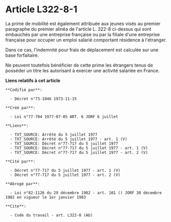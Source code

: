 # Article L322-8-1

La prime de mobilité est également attribuée aux jeunes visés au premier paragraphe du premier alinéa de l'article L. 322-8
ci-dessus qui sont embauchés par une entreprise française ou par la filiale d'une entreprise française pour occuper un emploi
salarié comportant résidence à l'étranger.

Dans ce cas, l'indemnité pour frais de déplacement est calculée sur une base forfaitaire.

Ne peuvent toutefois bénéficier de cette prime les étrangers tenus de posséder un titre les autorisant à exercer une activité
salariée en France.

**Liens relatifs à cet article**

	**Codifié par**:

	  - Décret n°73-1046 1973-11-15

	**Créé par**:

	  - Loi n°77-704 1977-07-05 ART. 6 JORF 6 juillet

	**Liens**:

	  - TXT_SOURCE: Arrêté du 5 juillet 1977
	  - TXT_SOURCE: Arrêté du 5 juillet 1977 - art. 1 (V)
	  - TXT_SOURCE: Décret n°77-717 du 5 juillet 1977
	  - TXT_SOURCE: Décret n°77-717 du 5 juillet 1977 - art. 1 (V)
	  - TXT_SOURCE: Décret n°77-717 du 5 juillet 1977 - art. 2 (V)

	**Cité par**:

	  - Décret n°77-717 du 5 juillet 1977 - art. 1 (V)
	  - Décret n°77-717 du 5 juillet 1977 - art. 2 (V)

	**Abrogé par**:

	  - Loi n°82-1126 du 29 décembre 1982 - art. 101 () JORF 30 décembre 1982 en vigueur le 1er janvier 1983

	**Cite**:

	  - Code du travail - art. L322-8 (Ab)
